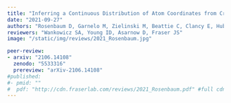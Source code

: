```yaml
---
title: "Inferring a Continuous Distribution of Atom Coordinates from Cryo-EM Images using VAEs"
date: "2021-09-27"
authors: "Rosenbaum D, Garnelo M, Zielinski M, Beattie C, Clancy E, Huber A, Kohli P, Senior AW, Jumper J, Doersch C, Eslami SMA, Ronneberger O, Adler J"
reviewers: "Wankowicz SA, Young ID, Asarnow D, Fraser JS"
image: "/static/img/reviews/2021_Rosenbaum.jpg"

peer-review:
- arxiv: "2106.14108"
  zenodo: "5533316"
  prereview: "arXiv-2106.14108"
#published:
#- pmid: ""
#  pdf: "http://cdn.fraserlab.com/reviews/2021_Rosenbaum.pdf" #full cdn link
---
```

